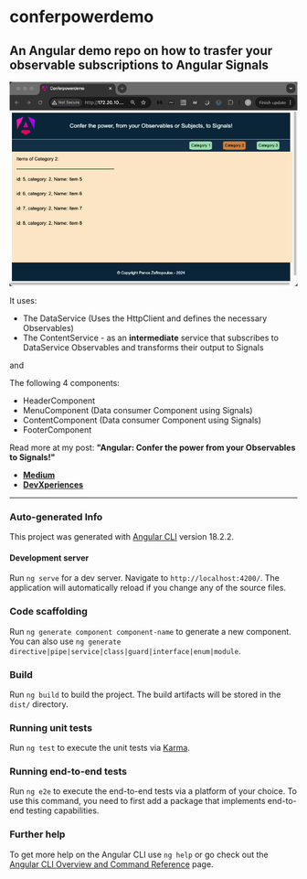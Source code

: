 # conferpowerdemo

## An Angular demo repo on how to trasfer your observable subscriptions to Angular Signals

![screen-shoot](/src/assets/images/confer-power.png)

It uses:

* The DataService (Uses the HttpClient and defines the necessary Observables)
* The ContentService - as an **intermediate** service that subscribes to DataService Observables and transforms their output to Signals

and 

The following 4 components:

* HeaderComponent
* MenuComponent (Data consumer Component using Signals)
* ContentComponent (Data consumer Component using Signals)
* FooterComponent

Read more at my post: **"Angular: Confer the power from your Observables to Signals!"**
* **[Medium](https://medium.com/@zzpzaf.se)**
* **[DevXperiences](https://www.devxperiences.com/developers-posts/)** 

----
### Auto-generated Info

This project was generated with [Angular CLI](https://github.com/angular/angular-cli) version 18.2.2.

#### Development server

Run `ng serve` for a dev server. Navigate to `http://localhost:4200/`. The application will automatically reload if you change any of the source files.

### Code scaffolding

Run `ng generate component component-name` to generate a new component. You can also use `ng generate directive|pipe|service|class|guard|interface|enum|module`.

### Build

Run `ng build` to build the project. The build artifacts will be stored in the `dist/` directory.

### Running unit tests

Run `ng test` to execute the unit tests via [Karma](https://karma-runner.github.io).

### Running end-to-end tests

Run `ng e2e` to execute the end-to-end tests via a platform of your choice. To use this command, you need to first add a package that implements end-to-end testing capabilities.

### Further help

To get more help on the Angular CLI use `ng help` or go check out the [Angular CLI Overview and Command Reference](https://angular.dev/tools/cli) page.
